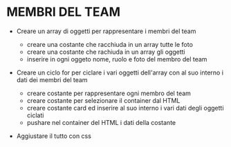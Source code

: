 # MEMBRI DEL TEAM

- Creare un array di oggetti per rappresentare i membri del team
  - creare una costante che racchiuda in un array tutte le foto
  - creare una costante che rachiuda in un array gli oggetti
  - inserire in ogni oggeto nome, ruolo e foto del membro del team

- Creare un ciclo for per ciclare i vari oggetti dell'array con al suo interno i dati dei membri del team
  - creare costante per rappresentare ogni membro del team
  - creare costante per selezionare il container dal HTML
  - creare costante card ed inserire al suo interno i vari dati degli oggetti ciclati
  - pushare nel container del HTML i dati della costante

- Aggiustare il tutto con css